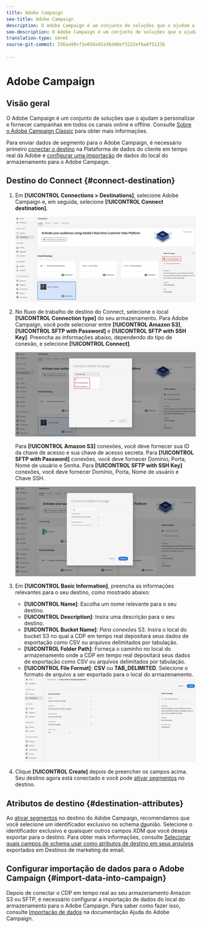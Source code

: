 ```yaml
---
title: Adobe Campaign
seo-title: Adobe Campaign
description: O Adobe Campaign é um conjunto de soluções que o ajudam a personalizar e fornecer campanhas em todos os canais online e offline.
seo-description: O Adobe Campaign é um conjunto de soluções que o ajudam a personalizar e fornecer campanhas em todos os canais online e offline.
translation-type: tm+mt
source-git-commit: 336aa90cf1e059a92a36dd0ef3222ef6a6f5123b

---
```



# Adobe Campaign

## Visão geral

O Adobe Campaign é um conjunto de soluções que o ajudam a personalizar e fornecer campanhas em todos os canais online e offline. Consulte [Sobre o Adobe Campaign Classic](https://docs.adobe.com/content/help/en/campaign-classic/using/getting-started/starting-with-adobe-campaign/about-adobe-campaign-classic.html) para obter mais informações.

Para enviar dados de segmento para o Adobe Campaign, é necessário primeiro [conectar o destino](#connect-destination) na Plataforma de dados do cliente em tempo real da Adobe e [configurar uma importação](#import-data-into-campaign) de dados do local do armazenamento para o Adobe Campaign.

## Destino do Connect {#connect-destination}

1. Em **[!UICONTROL Connections > Destinations]**, selecione Adobe Campaign e, em seguida, selecione **[!UICONTROL Connect destination]**.

   ![Conectar-se à adobe campanha](/help/rtcdp/destinations/assets/connect-adobe-campaign.png)

1. No fluxo de trabalho de destino do Connect, selecione o local **[!UICONTROL Connection type]** do seu armazenamento. Para Adobe Campaign, você pode selecionar entre **[!UICONTROL Amazon S3]**, **[!UICONTROL SFTP with Password]** e **[!UICONTROL SFTP with SSH Key]**. Preencha as informações abaixo, dependendo do tipo de conexão, e selecione **[!UICONTROL Connect]**.

   ![Configurar o assistente de Campanhas](/help/rtcdp/destinations/assets/adobe-campaign-wizard.png)

   Para **[!UICONTROL Amazon S3]** conexões, você deve fornecer sua ID da chave de acesso e sua chave de acesso secreta.
Para **[!UICONTROL SFTP with Password]** conexões, você deve fornecer Domínio, Porta, Nome de usuário e Senha.
Para **[!UICONTROL SFTP with SSH Key]** conexões, você deve fornecer Domínio, Porta, Nome de usuário e Chave SSH.

   ![Preencher informações de Campanha](/help/rtcdp/destinations/assets/adobe-campaign-step2.png)

1. Em **[!UICONTROL Basic Information]**, preencha as informações relevantes para o seu destino, como mostrado abaixo:
   * **[!UICONTROL Name]**: Escolha um nome relevante para o seu destino.
   * **[!UICONTROL Description]**: Insira uma descrição para o seu destino.
   * **[!UICONTROL Bucket Name]**: *Para conexões* S3. Insira o local do bucket S3 no qual a CDP em tempo real depositará seus dados de exportação como CSV ou arquivos delimitados por tabulação.
   * **[!UICONTROL Folder Path]**: Forneça o caminho no local do armazenamento onde a CDP em tempo real depositará seus dados de exportação como CSV ou arquivos delimitados por tabulação.
   * **[!UICONTROL File Format]**: **CSV** ou **TAB_DELIMITED**. Selecione o formato de arquivo a ser exportado para o local do armazenamento.
   ![Informações básicas sobre Campanhas](/help/rtcdp/destinations/assets/adobe-campaign-basic-information.png)

1. Clique **[!UICONTROL Create]** depois de preencher os campos acima. Seu destino agora está conectado e você pode [ativar segmentos](/help/rtcdp/destinations/activate-destinations.md) no destino.

## Atributos de destino {#destination-attributes}

Ao [ativar segmentos](/help/rtcdp/destinations/activate-destinations.md) no destino do Adobe Campaign, recomendamos que você selecione um identificador exclusivo no schema [da](https://www.adobe.io/apis/experienceplatform/home/profile-identity-segmentation/profile-identity-segmentation-services.html#!api-specification/markdown/narrative/technical_overview/unified_profile_architectural_overview/unified_profile_architectural_overview.md)união. Selecione o identificador exclusivo e quaisquer outros campos XDM que você deseja exportar para o destino. Para obter mais informações, consulte [Selecionar quais campos de schema usar como atributos de destino em seus arquivos](/help/rtcdp/destinations/email-marketing-destinations.md#destination-attributes) exportados em Destinos de marketing de email.


## Configurar importação de dados para o Adobe Campaign {#import-data-into-campaign}

Depois de conectar o CDP em tempo real ao seu armazenamento Amazon S3 ou SFTP, é necessário configurar a importação de dados do local do armazenamento para o Adobe Campaign. Para saber como fazer isso, consulte [Importação de dados](https://docs.adobe.com/content/help/en/campaign-classic/using/automating-with-workflows/general-operation/importing-data.html) na documentação Ajuda do Adobe Campaign.